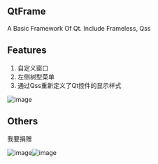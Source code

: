 ## QtFrame
A Basic Framework Of Qt. Include Frameless, Qss


## Features
1. 自定义窗口
2. 左侧树型菜单
3. 通过Qss重新定义了Qt控件的显示样式

![image](https://www.miw-tech.com/image/show?path=images/qtframe/main.png)

## Others

我要捐赠

![image](https://www.miw-tech.com/image/show?path=images/qtframe/wxqrcode.jpg)![image](https://www.miw-tech.com/image/show?path=images/qtframe/aliqrcode.jpg)